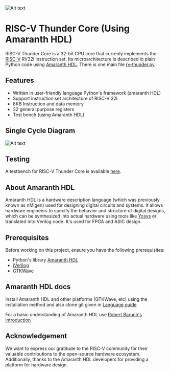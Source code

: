 ![Alt text](doc/img/thunder-logo.png "RV-Thunder Logo")
# RISC-V Thunder Core (Using Amaranth HDL)

 RISC-V Thunder Core is a 32-bit CPU core that currenly implements the [RISC-V](https://riscv.org/) RV32I instruction set. Its microarchitecture is described in plain Python code using [Amaranth HDL](https://amaranth-lang.org/docs/amaranth/latest/). There is one main file [rv-thunder.py](src/rv-thunder.py)

 ## Features

 * Written in user-friendly language Python's framework (amaranth HDL)
 * Support instruction set architecture of RISC-V 32I
 * 8KB Instruction and data memory
 * 32 general purpose registers
 * Test bench (using Amaranth HDL)

 ## Single Cycle Diagram
 ![Alt text](doc/img/block-diagram.png "RV-Thunder Block Diagram")
 ## Testing

 A testbench for RISC-V Thunder Core is available [here](https://github.com/merledu/rv-thunder/tree/main/test).

 ## About Amaranth HDL

 Amaranth HDL is a hardware description language (which was previously known as nMigen) used for designing digital circuits and systems. It allows hardware engineers to specify the behavior and structure of digital designs, which can be synthesized into actual hardware using tools like [Yosys](https://github.com/YosysHQ/yosys) or translated into Verilog code. It's used for FPGA and ASIC design.
 
 ## Prerequisites

 Before working on this project, ensure you have the following prerequisites:
 * Python's library [Amaranth HDL](https://amaranth-lang.org/docs/amaranth/latest/) 
 * [iVerilog](https://github.com/steveicarus/iverilog)
 * [GTKWave](https://gtkwave.sourceforge.net/) 

 ## Amaranth HDL docs

 Install Amaranth HDL and other platforms (GTKWave, etc) using the installation method and also clone git given in [Language guide](https://amaranth-lang.org/docs/amaranth/latest/)
 
  For a basic understanding of Amaranth HDL use [Robert Baruch's introduction](https://github.com/RobertBaruch/nmigen-tutorial)

 ## Acknowledgement
 We want to express our gratitude to the RISC-V community for their valuable contributions to the open-source hardware ecosystem. Additionally, thanks to the Amaranth HDL developers for providing a platform for hardware design.
